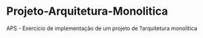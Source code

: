 # Projeto-Arquitetura-Monolitica
APS - Exercício de implementação de um projeto de ?arquitetura monolítica
